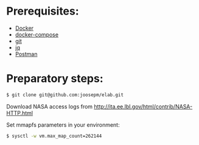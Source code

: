 # Prerequisites:
* [Docker](https://store.docker.com/search?type=edition&offering=community)
* [docker-compose](https://docs.docker.com/compose/install/)
* [git](https://git-scm.com/downloads)
* [jq](https://stedolan.github.io/jq/download/)
* [Postman](https://www.getpostman.com/apps)

# Preparatory steps:
```bash
$ git clone git@github.com:joosepm/elab.git
```
Download NASA access logs from  http://ita.ee.lbl.gov/html/contrib/NASA-HTTP.html

Set mmapfs parameters in your environment:
``` bash
$ sysctl -w vm.max_map_count=262144
```
